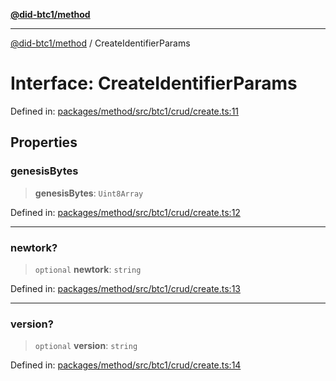 [**@did-btc1/method**](../README.md)

***

[@did-btc1/method](../globals.md) / CreateIdentifierParams

# Interface: CreateIdentifierParams

Defined in: [packages/method/src/btc1/crud/create.ts:11](https://github.com/dcdpr/did-btc1-js/blob/4ab6f9915d95beed9bc633644c9db1539395f512/packages/method/src/btc1/crud/create.ts#L11)

## Properties

### genesisBytes

> **genesisBytes**: `Uint8Array`

Defined in: [packages/method/src/btc1/crud/create.ts:12](https://github.com/dcdpr/did-btc1-js/blob/4ab6f9915d95beed9bc633644c9db1539395f512/packages/method/src/btc1/crud/create.ts#L12)

***

### newtork?

> `optional` **newtork**: `string`

Defined in: [packages/method/src/btc1/crud/create.ts:13](https://github.com/dcdpr/did-btc1-js/blob/4ab6f9915d95beed9bc633644c9db1539395f512/packages/method/src/btc1/crud/create.ts#L13)

***

### version?

> `optional` **version**: `string`

Defined in: [packages/method/src/btc1/crud/create.ts:14](https://github.com/dcdpr/did-btc1-js/blob/4ab6f9915d95beed9bc633644c9db1539395f512/packages/method/src/btc1/crud/create.ts#L14)
